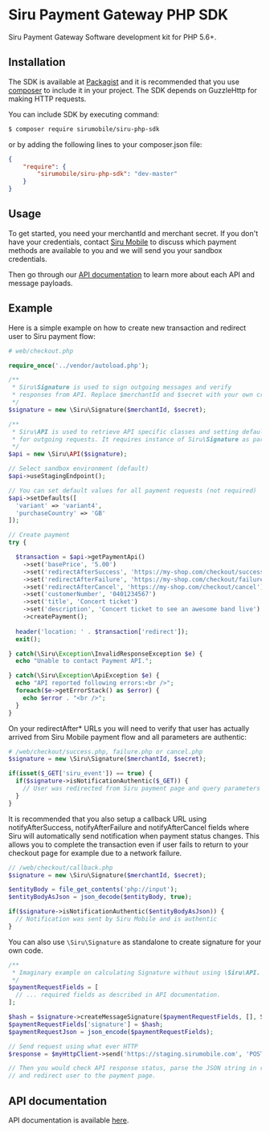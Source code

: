# Siru Payment Gateway PHP SDK

Siru Payment Gateway Software development kit for PHP 5.6+.

## Installation

The SDK is available at [Packagist](https://packagist.org) and it is recommended that you use [composer](http://getcomposer.org) to include it in your project. The SDK depends on GuzzleHttp for making HTTP requests.

You can include SDK by executing command:
```sh
$ composer require sirumobile/siru-php-sdk
```
or by adding the following lines to your composer.json file:
```json
{
    "require": {
        "sirumobile/siru-php-sdk": "dev-master"
    }
}
```

## Usage

To get started, you need your merchantId and merchant secret. If you don't have your credentials, 
contact [Siru Mobile](https://sirumobile.com) to discuss which payment methods are available to you and we will send you your sandbox credentials.

Then go through our [API documentation](https://sirumobile.com/developers) to learn more about each API and message payloads.

## Example

Here is a simple example on how to create new transaction and redirect user to Siru payment flow:

```PHP
# web/checkout.php

require_once('../vendor/autoload.php');

/**
 * Siru\Signature is used to sign outgoing messages and verify
 * responses from API. Replace $merchantId and $secret with your own credentials.
 */
$signature = new \Siru\Signature($merchantId, $secret);

/**
 * Siru\API is used to retrieve API specific classes and setting default values
 * for outgoing requests. It requires instance of Siru\Signature as parameter.
 */
$api = new \Siru\API($signature);

// Select sandbox environment (default)
$api->useStagingEndpoint();

// You can set default values for all payment requests (not required)
$api->setDefaults([
  'variant' => 'variant4',
  'purchaseCountry' => 'GB'
]);

// Create payment
try {

  $transaction = $api->getPaymentApi()
    ->set('basePrice', '5.00')
    ->set('redirectAfterSuccess', 'https://my-shop.com/checkout/success')
    ->set('redirectAfterFailure', 'https://my-shop.com/checkout/failure')
    ->set('redirectAfterCancel', 'https://my-shop.com/checkout/cancel')
    ->set('customerNumber', '0401234567')
    ->set('title', 'Concert ticket')
    ->set('description', 'Concert ticket to see an awesome band live')
    ->createPayment();
  
  header('location: ' . $transaction['redirect']);
  exit();

} catch(\Siru\Exception\InvalidResponseException $e) {
  echo "Unable to contact Payment API.";

} catch(\Siru\Exception\ApiException $e) {
  echo "API reported following errors:<br />";
  foreach($e->getErrorStack() as $error) {
    echo $error . "<br />";
  }
}
```

On your redirectAfter* URLs you will need to verify that user has actually arrived from Siru Mobile payment flow and all parameters are authentic:

```PHP
# /web/checkout/success.php, failure.php or cancel.php
$signature = new \Siru\Signature($merchantId, $secret);

if(isset($_GET['siru_event']) == true) {
  if($signature->isNotificationAuthentic($_GET)) {
    // User was redirected from Siru payment page and query parameters are authentic
  }
}
```

It is recommended that you also setup a callback URL using notifyAfterSuccess, notifyAfterFailure and notifyAfterCancel fields where Siru will automatically send notification when payment status changes. This allows you to complete the transaction even if user fails to return to your checkout page for example due to a network failure.

```PHP
// /web/checkout/callback.php
$signature = new \Siru\Signature($merchantId, $secret);

$entityBody = file_get_contents('php://input');
$entityBodyAsJson = json_decode($entityBody, true);

if($signature->isNotificationAuthentic($entityBodyAsJson)) {
  // Notification was sent by Siru Mobile and is authentic
}
```

You can also use `\Siru\Signature` as standalone to create signature for your own code.

```PHP
/**
 * Imaginary example on calculating Signature without using \Siru\API.
 */
$paymentRequestFields = [
  // ... required fields as described in API documentation.
];

$hash = $signature->createMessageSignature($paymentRequestFields, [], Signature::FILTER_EMPTY | Signature::SORT_FIELDS);
$paymentRequestFields['signature'] = $hash;
$paymentRequestJson = json_encode($paymentRequestFields);

// Send request using what ever HTTP
$response = $myHttpClient->send('https://staging.sirumobile.com', 'POST', $paymentRequestJson);

// Then you would check API response status, parse the JSON string in response body
// and redirect user to the payment page.
```

## API documentation

API documentation is available [here](https://sirumobile.com/developers).
